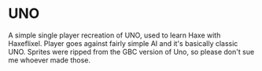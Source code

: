 # UNO

A simple single player recreation of UNO, used to learn Haxe with Haxeflixel. Player goes against fairly simple AI and it's basically classic UNO.  Sprites were ripped from the GBC version of Uno, so please don't sue me whoever made those. 

